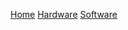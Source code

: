 [Home](https://github.com/ludwich66/Quansheng_UV-K5_Firmware/wiki)
[Hardware](https://github.com/ludwich66/Quansheng_UV-K5_Firmware/wiki/Hardware)
[Software](https://github.com/ludwich66/Quansheng_UV-K5_Firmware/wiki/Software)